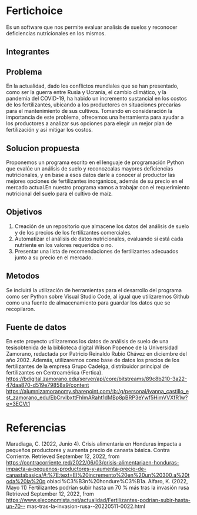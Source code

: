 # Fertichoice
Es un software que nos permite evaluar analisis de suelos y reconocer deficiencias nutricionales en los mismos. 

## Integrantes 




## Problema 
En la actualidad, dado los conflictos mundiales que se han presentado, como ser la
guerra entre Rusia y Ucrania, el cambio climático, y la pandemia del COVID-19, ha
habido un incremento sustancial en los costos de los fertilizantes, ubicando a los
productores en situaciones precarias para el mantenimiento de sus cultivos.
Tomando en consideración la importancia de este problema, ofrecemos una
herramienta para ayudar a los productores a analizar sus opciones para elegir un
mejor plan de fertilización y así mitigar los costos. 

## Solucion propuesta 
Proponemos un programa escrito en el lenguaje de programación Python que evalúe
un análisis de suelo y reconozcalas mayores deficiencias nutricionales, y en base a
esos datos darle a conocer al productor las mejores opciones de fertilizantes
inorgánicos, además de su precio en el mercado actual.En nuestro programa vamos
a trabajar con el requerimiento nutricional del suelo para el cultivo de maíz. 

## Objetivos 
1. Creación de un repositorio que almacene los datos del análisis de suelo
y de los precios de los fertilizantes comerciales.
2. Automatizar el análisis de datos nutricionales, evaluando si está cada
nutriente en los valores requeridos o no.
3. Presentar una lista de recomendaciones de fertilizantes adecuados junto
a su precio en el mercado. 

## Metodos 
Se incluirá la utilización de herramientas para el desarrollo del programa como ser
Python sobre Visual Studio Code, al igual que utilizaremos Github como una fuente
de almacenamiento para guardar los datos que se recopilaron. 

## Fuente de datos 
En este proyecto utilizaremos los datos de análisis de suelo de una tesisobtenida de
la biblioteca digital Wilson Popenoe de la Universidad Zamorano, redactada por
Patricio Reinaldo Rubio Chávez en diciembre del año 2002. Además, utilizaremos
como base de datos los precios de los fertilizantes de la empresa Grupo Cadelga,
distribuidor principal de fertilizantes en Centroamérica (Fertica).
https://bdigital.zamorano.edu/server/api/core/bitstreams/89c8b210-3a22-47daa870-d519e79858a9/content
https://alumnizamoranomy.sharepoint.com/:b:/g/personal/ivanna_castillo_est_zamorano_edu/EbCrvIbxttFhImARaht1dMBp8pBRP3eYwf5HimVVXfR1w?e=3ECVt1


# Referencias 
Maradiaga, C. (2022, Junio 4). Crisis alimentaria en Honduras impacta a pequeños
productores y aumenta precio de canasta básica. Contra Corriente. Retrieved
September 12, 2022, from https://contracorriente.red/2022/06/03/crisis-alimentariaen-honduras-impacta-a-pequenos-productores-y-aumenta-precio-de-canastabasica/#:%7E:text=El%20incremento%20en%20un%20300,a%20toda%20la%20p
oblaci%C3%B3n%20hondure%C3%B1a.
Alfaro, K. (2022, Mayo 11) Fertilizantes podrían subir hasta un 70 % más tras la
invasión rusa Retrieved September 12, 2022, from
https://www.eleconomista.net/actualidad/Fertilizantes-podrian-subir-hasta-un-70--
mas-tras-la-invasion-rusa--20220511-0022.html
